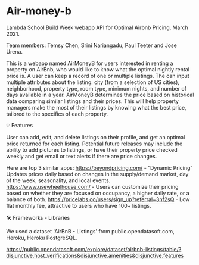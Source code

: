 # Air-money-b
Lambda School Build Week webapp API for Optimal Airbnb Pricing, March 2021.

Team members: Temsy Chen, Srini Nariangadu, Paul Teeter and Jose Urena.

This is a webapp named AirMoneyB for users interested in renting a property on AirBnb, who would like to know what the optimal nightly rental price is. A user can keep a record of one or multiple listings. The can input multiple attributes about the listing: city (from a selection of US cities), neighborhood, property type, room type, minimum nights, and number of days available in a year. AirMoneyB determines the price based on historical data comparing similar listings and their prices. This will help property managers make the most of their listings by knowing what the best price, tailored to the specifics of each property.


💡 Features

User can add, edit, and delete listings on their profile, and get an optimal price returned for each listing. Potential future releases may include the ability to add pictures to listings, or have their property price checked weekly and get email or text alerts if there are price changes.

Here are top 3 similar apps:
https://beyondpricing.com/ - “Dynamic Pricing” Updates prices daily based on changes in the supply/demand market, day of the week, seasonality, and local events.
https://www.usewheelhouse.com/ - Users can customize their pricing based on whether they are focused on occupancy, a higher daily rate, or a balance of both. 
https://pricelabs.co/users/sign_up?referral=3nf2sQ - Low flat monthly fee, attractive to users who have 100+ listings.

🛠 Frameworks - Libraries

We used a dataset 'AirBnB - Listings' from public.opendatasoft.com, Heroku, Heroku PostgreSQL.

 https://public.opendatasoft.com/explore/dataset/airbnb-listings/table/?disjunctive.host_verifications&disjunctive.amenities&disjunctive.features

